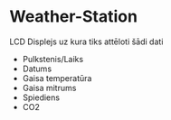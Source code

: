 # Weather-Station
LCD Displejs uz kura tiks attēloti šādi dati
* Pulkstenis/Laiks
* Datums
* Gaisa temperatūra
* Gaisa mitrums
* Spiediens
* CO2
